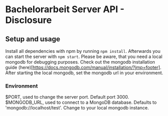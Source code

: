 # Bachelorarbeit Server API - Disclosure

## Setup and usage
Install all dependencies with npm by running `npm install`. Afterwards you can 
start the server with `npm start`. Please be aware, that you need a local 
mongodb for debugging purposes. Check out the mongodb installation guide 
(here)[https://docs.mongodb.com/manual/installation/?jmp=footer].
After starting the local mongodb, set the mongodb url in your environment.

### Environment
$PORT, used to change the server port. Default port 3000.
$MONGODB_URL, used to connect to a MongoDB database. Defaults to 
'mongodb://localhost/test'. Change to your local mongodb instance.
